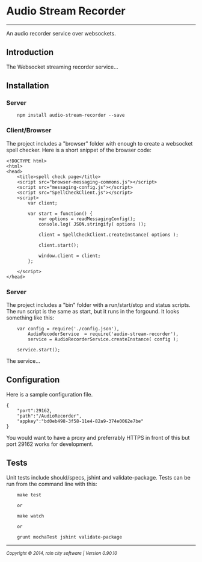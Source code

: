 # Audio Stream Recorder
- - -

An audio recorder service over websockets.


## Introduction

The Websocket streaming recorder service...

## Installation

### Server

~~~
	npm install audio-stream-recorder --save
~~~

### Client/Browser

The project includes a "browser" folder with enough to create a websocket spell checker.  Here is a short snippet of the browser code:

~~~
<!DOCTYPE html>
<html>
<head>
    <title>spell check page</title>
    <script src="browser-messaging-commons.js"></script>
    <script src="messaging-config.js"></script>
    <script src="SpellCheckClient.js"></script>
    <script>
        var client;

        var start = function() {
            var options = readMessagingConfig();
            console.log( JSON.stringify( options ));

            client = SpellCheckClient.createInstance( options );

            client.start();

            window.client = client;
        };

    </script>
</head>
~~~


### Server

The project includes a "bin" folder with a run/start/stop and status scripts.  The run script is the same as start, but it runs in the forgound.  It looks something like this:

~~~
	var config = require('./config.json'),
    	AudioRecoderService  = require('audio-stream-recorder'),
        service = AudioRecorderService.createInstance( config );

    service.start();
~~~

The service...

## Configuration

Here is a sample configuration file.

~~~
{
    "port":29162,
    "path":"/AudioRecorder",
    "appkey":"bd0eb498-3f58-11e4-82a9-374e0062e7be"
}
~~~

You would want to have a proxy and preferrably HTTPS in front of this but port 29162 works for development.

## Tests

Unit tests include should/specs, jshint and validate-package.  Tests can be run from the command line with this:

~~~
    make test

    or

    make watch

    or

    grunt mochaTest jshint validate-package
~~~

- - -
<p><small><em>Copyright © 2014, rain city software | Version 0.90.10</em></small></p>
